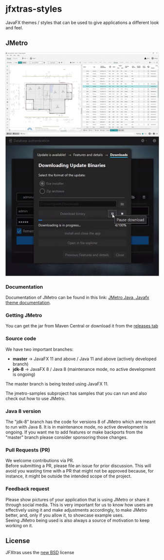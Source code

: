 jfxtras-styles
==============

JavaFX themes / styles that can be used to give applications a different look and feel.


## JMetro
![Sample CAD app using JMetro](./Hero-model-view-1024x555(2).png)
![Sample DansoftOnwer FXTaskbarProgressBar](./JMetroSample-DansoftOwner_FXTaskbarProgressBar.jpg)

### Documentation 
Documentation of JMetro can be found in this link: [JMetro Java, Javafx theme documentation](https://pixelduke.com/java-javafx-theme-jmetro).  

### Getting JMetro
You can get the jar from Maven Central or download it from the [releases tab](https://github.com/JFXtras/jfxtras-styles/releases)  

### Source code
We have two important branches:

* **master** -> JavaFX 11 and above / Java 11 and above (actively developed branch)
* **jdk-8** -> JavaFX 8 / Java 8 (maintenance mode, no active development is ongoing) 

The master branch is being tested using JavaFX 11.

The jmetro-samples subproject has samples that you can run and also check out how to use JMetro.

### Java 8 version
The "jdk-8" branch has the code for versions 8 of JMetro which are meant to run with Java 8. It is in maintenance mode, 
no active development is ongoing. If you want me to add features or make backports from the "master" branch please consider
sponsoring those changes.

### Pull Requests (PR)
We welcome contributions via PR.  
Before submitting a PR, please file an issue for prior discussion. This will avoid you wasting time with a PR that
might not be approved because, for instance, it might be outside the intended scope of the project.

### Feedback request
Please show pictures of your application that is using JMetro or share it through social media. This is very important for us
to know how users are effectively using it and make adjustments accordingly, to make JMetro better, and, only if you allow it, to showcase example uses.    
Seeing JMetro being used is also always a source of motivation to keep working on it.

## License
JFXtras uses the [new BSD](http://en.wikipedia.org/wiki/BSD_licenses#3-clause_license_.28.22Revised_BSD_License.22.2C_.22New_BSD_License.22.2C_or_.22Modified_BSD_License.22.29) license

